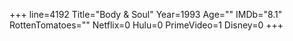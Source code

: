 +++
line=4192
Title="Body & Soul"
Year=1993
Age=""
IMDb="8.1"
RottenTomatoes=""
Netflix=0
Hulu=0
PrimeVideo=1
Disney=0
+++

